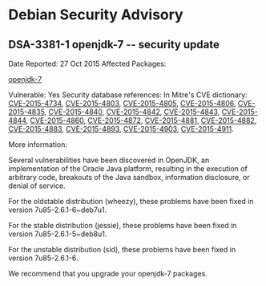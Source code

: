 
Debian Security Advisory
========================


DSA-3381-1 openjdk-7 -- security update
---------------------------------------



Date Reported:
27 Oct 2015
Affected Packages:

[openjdk-7](https://packages.debian.org/src:openjdk-7)

Vulnerable:
Yes
Security database references:
In Mitre's CVE dictionary: [CVE-2015-4734](https://security-tracker.debian.org/tracker/CVE-2015-4734), [CVE-2015-4803](https://security-tracker.debian.org/tracker/CVE-2015-4803), [CVE-2015-4805](https://security-tracker.debian.org/tracker/CVE-2015-4805), [CVE-2015-4806](https://security-tracker.debian.org/tracker/CVE-2015-4806), [CVE-2015-4835](https://security-tracker.debian.org/tracker/CVE-2015-4835), [CVE-2015-4840](https://security-tracker.debian.org/tracker/CVE-2015-4840), [CVE-2015-4842](https://security-tracker.debian.org/tracker/CVE-2015-4842), [CVE-2015-4843](https://security-tracker.debian.org/tracker/CVE-2015-4843), [CVE-2015-4844](https://security-tracker.debian.org/tracker/CVE-2015-4844), [CVE-2015-4860](https://security-tracker.debian.org/tracker/CVE-2015-4860), [CVE-2015-4872](https://security-tracker.debian.org/tracker/CVE-2015-4872), [CVE-2015-4881](https://security-tracker.debian.org/tracker/CVE-2015-4881), [CVE-2015-4882](https://security-tracker.debian.org/tracker/CVE-2015-4882), [CVE-2015-4883](https://security-tracker.debian.org/tracker/CVE-2015-4883), [CVE-2015-4893](https://security-tracker.debian.org/tracker/CVE-2015-4893), [CVE-2015-4903](https://security-tracker.debian.org/tracker/CVE-2015-4903), [CVE-2015-4911](https://security-tracker.debian.org/tracker/CVE-2015-4911).  

More information:

Several vulnerabilities have been discovered in OpenJDK, an
implementation of the Oracle Java platform, resulting in the execution
of arbitrary code, breakouts of the Java sandbox, information disclosure,
or denial of service.


For the oldstable distribution (wheezy), these problems have been fixed
in version 7u85-2.6.1-6~deb7u1.


For the stable distribution (jessie), these problems have been fixed in
version 7u85-2.6.1-5~deb8u1.


For the unstable distribution (sid), these problems have been fixed in
version 7u85-2.6.1-6.


We recommend that you upgrade your openjdk-7 packages.






